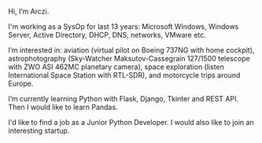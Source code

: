 Hi, I’m Arczi.

I'm working as a SysOp for last 13 years: Microsoft Windows, Windows Server, Active Directory, DHCP, DNS, networks, VMware etc.

I’m interested in:
   aviation (virtual pilot on Boeing 737NG with home cockpit),\
   astrophotography (Sky-Watcher Maksutov-Cassegrain 127/1500 telescope with ZWO ASI 462MC planetary camera),
   space exploration (listen International Space Station with RTL-SDR),
   and motorcycle trips around Europe.
   
I’m currently learning Python with Flask, Django, Tkinter and REST API. Then I would like to learn Pandas.

I'd like to find a job as a Junior Python Developer. I would also like to join an interesting startup.
